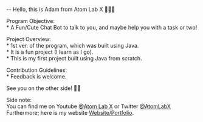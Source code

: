                        


-- Hello, this is Adam from Atom Lab X 👨🏾‍💻

Program Objective:<br>
    * A Fun/Cute Chat Bot to talk to you, and maybe help you with a task or two!<br>
    
Project Overview:<br>
    * 1st ver. of the program, which was built using Java.<br>
    * It is a fun project (I learn as I go).<br>
    * This is my first project built using Java from scratch.<br>

Contribution Guidelines:<br>
    * Feedback is welcome.<br>

See you on the other side! 👋🏾

Side note:<br>
You can find me on Youtube <a href="https://www.youtube.com/channel/UC3a4IUMJzJZCuxm8iOcTrJA">@Atom Lab X</a> or Twitter <a href="https://twitter.com/AtomLabX">@AtomLabX</a><br>Furthermore; here is my website <a href="https://AtomLabX.Dev">Website/Portfolio</a>.


